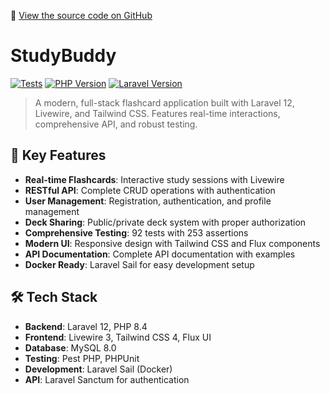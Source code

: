 📁 [View the source code on GitHub](https://github.com/joelvanpatten/studybuddy)

# StudyBuddy

[![Tests](https://github.com/joelvanpatten/studybuddy/actions/workflows/ci.yml/badge.svg)](https://github.com/joelvanpatten/studybuddy/actions/workflows/ci.yml)
[![PHP Version](https://img.shields.io/badge/PHP-8.4-blue.svg)](https://php.net)
[![Laravel Version](https://img.shields.io/badge/Laravel-12.x-blue.svg)](https://laravel.com)

> A modern, full-stack flashcard application built with Laravel 12, Livewire, and Tailwind CSS. Features real-time interactions, comprehensive API, and robust testing.
>

## 🚀 **Key Features**
- **Real-time Flashcards**: Interactive study sessions with Livewire
- **RESTful API**: Complete CRUD operations with authentication
- **User Management**: Registration, authentication, and profile management
- **Deck Sharing**: Public/private deck system with proper authorization
- **Comprehensive Testing**: 92 tests with 253 assertions
- **Modern UI**: Responsive design with Tailwind CSS and Flux components
- **API Documentation**: Complete API documentation with examples
- **Docker Ready**: Laravel Sail for easy development setup

## 🛠 **Tech Stack**
- **Backend**: Laravel 12, PHP 8.4
- **Frontend**: Livewire 3, Tailwind CSS 4, Flux UI
- **Database**: MySQL 8.0
- **Testing**: Pest PHP, PHPUnit
- **Development**: Laravel Sail (Docker)
- **API**: Laravel Sanctum for authentication
